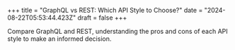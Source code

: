 +++
title = "GraphQL vs REST: Which API Style to Choose?"
date = "2024-08-22T05:53:44.423Z"
draft = false
+++

  Compare GraphQL and REST, understanding the pros and cons of each API style to make an informed decision.
        